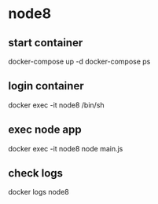 # node8

## start container
docker-compose up -d
docker-compose ps

## login container
docker exec -it node8 /bin/sh

## exec node app
docker exec -it node8 node main.js

## check logs
docker logs node8
